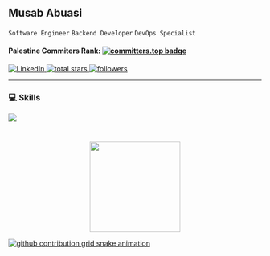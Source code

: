 ## Musab Abuasi

`Software Engineer` `Backend Developer` `DevOps Specialist`

#### Palestine Commiters Rank: [![committers.top badge](https://user-badge.committers.top/palestine_private/Musab520.svg)](https://user-badge.committers.top/palestine_private/Musab520)

<p align="left">
  <a href="https://www.linkedin.com/in/musab-abuasi/" target="_blank">
    <img alt="LinkedIn" title="LinkedIn" src="https://custom-icon-badges.demolab.com/badge/-LinkedIn-blue?style=for-the-badge&logo=linkedin&logoColor=white&cache_seconds=3600"/>
  </a>
  <a href="https://github.com/musab520?tab=repositories&sort=stargazers" target="_blank">
        <img alt="total stars" title="Total stars on GitHub" src="https://custom-icon-badges.demolab.com/github/stars/musab520?color=236ad3&style=for-the-badge&labelColor=1155ba&logo=star&cache_seconds=3600"/>
  </a>
  <a href="https://github.com/musab520?tab=followers" target="_blank">
    <img alt="followers" title="Follow me on Github" src="https://custom-icon-badges.demolab.com/github/followers/musab520?color=55960c&labelColor=488207&style=for-the-badge&logo=person-add&label=Follow&logoColor=white"/></a>

</p>

---

### 💻 Skills

<p align="left">
  <a href="https://skillicons.dev">
    <img src="https://skillicons.dev/icons?i=git,java,cs,linux,bash,docker,ansible,jenkins,html,css,js">
</p>

#

<p align="center">
    <picture>
          <source srcset="https://github-readme-stats-musab520s-projects.vercel.app/api?username=musab520&show_icons=true&include_all_commits=true&theme=vue&bg_color=00000000&icon_color=58a6ef&hide_border=true&rank_icon=github" media="(prefers-color-scheme: light), (prefers-color-scheme: no-preference)" />
        <source srcset="https://github-readme-stats-musab520s-projects.vercel.app/api?username=musab520&show_icons=true&include_all_commits=true&theme=vue&text_color=ffffff&bg_color=00000000&icon_color=58a6ef&hide_border=true&rank_icon=github" media="(prefers-color-scheme: dark)" />
        <img height="180em" src="https://github-readme-stats-musab520s-projects.vercel.app/api?username=musab520&show_icons=true" />
    </picture>
</p>

<picture align=center>
  <source media="(prefers-color-scheme: dark)" srcset="https://raw.githubusercontent.com/musab520/musab520/output/github-contribution-grid-snake-dark.svg">
  <source media="(prefers-color-scheme: light)" srcset="https://raw.githubusercontent.com/musab520/musab520/output/github-contribution-grid-snake.svg">
  <img alt="github contribution grid snake animation" src="https://raw.githubusercontent.com/musab520/musab520/output/github-contribution-grid-snake.svg">
</picture>
